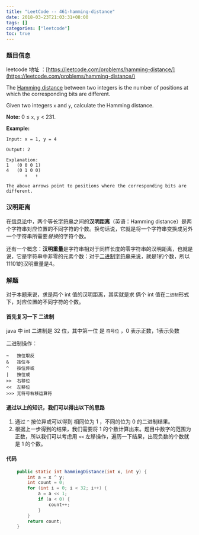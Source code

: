 ```yaml
---
title: "LeetCode -- 461-hamming-distance"
date: 2018-03-23T21:03:31+08:00
tags: []
categories: ["leetcode"]
toc: true
---
```


### 题目信息

leetcode 地址 ：[https://leetcode.com/problems/hamming-distance/](https://leetcode.com/problems/hamming-distance/)

The [Hamming distance](https://en.wikipedia.org/wiki/Hamming_distance) between two integers is the number of positions at which the corresponding bits are different.

Given two integers `x` and `y`, calculate the Hamming distance.

**Note:**
0 ≤ `x`, `y` < 231.

**Example:**

```
Input: x = 1, y = 4

Output: 2

Explanation:
1   (0 0 0 1)
4   (0 1 0 0)
       ↑   ↑

The above arrows point to positions where the corresponding bits are different.
```

### 汉明距离

在[信息论](https://zh.wikipedia.org/wiki/%E4%BF%A1%E6%81%AF%E8%AE%BA)中，两个等长[字符串](https://zh.wikipedia.org/wiki/%E5%AD%97%E7%AC%A6%E4%B8%B2)之间的**汉明距离**（英语：Hamming distance）是两个字符串对应位置的不同字符的个数。换句话说，它就是将一个字符串变换成另外一个字符串所需要*替换*的字符个数。

还有一个概念：**汉明重量**是字符串相对于同样长度的零字符串的汉明距离，也就是说，它是字符串中非零的元素个数：对于[二进制](https://zh.wikipedia.org/wiki/%E4%BA%8C%E8%BF%9B%E5%88%B6)[字符串](https://zh.wikipedia.org/wiki/%E5%AD%97%E7%AC%A6%E4%B8%B2)来说，就是1的个数，所以11101的汉明重量是4。

### 解题

对于本题来说，求是两个 int 值的汉明距离，其实就是求 俩个 int 值在`二进制`形式下，对应位置的不同字符的个数。

#### 首先复习一下 二进制 

java 中 int 二进制是 32 位，其中第一位 是 `符号位` ，0 表示正数，1表示负数

二进制操作：

    ~   按位取反
    &   按位与
    ^   按位异或
    |   按位或
    >>  右移位
    <<  左移位
    >>> 无符号右移运算符

#### 通过以上的知识，我们可以得出以下的思路

1. 通过 `^` 按位异或可以得到 相同位为 1 ，不同的位为 0 的二进制结果。
2. 根据上一步得到的结果，我们需要将 1 的个数计算出来。题目中数字的范围为正数，所以我们可以考虑用 `<<` 左移操作，遍历一下结果，出现负数的个数就是 1 的个数。

#### 代码

```java
    public static int hammingDistance(int x, int y) {
        int a = x ^ y;
        int count = 0;
        for (int i = 0; i < 32; i++) {
            a = a << 1;
            if (a < 0) {
                count++;
            }
        }
        return count;
    }
```


